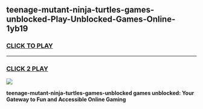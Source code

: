 
## teenage-mutant-ninja-turtles-games-unblocked-Play-Unblocked-Games-Online-1yb19
<h3>
<a href="https://premium76.site?title=teenage-mutant-ninja-turtles-games-unblocked&ref=24A">CLICK TO PLAY</a></h3>
<hr>

<h3>
<a href="https://premium76.site?title=teenage-mutant-ninja-turtles-games-unblocked&ref=24A">CLICK 2 PLAY</a>
  
</h3>

<a href="https://premium76.site?title=teenage-mutant-ninja-turtles-games-unblocked&ref=24A"><img src="https://clearcache.store/games.png"></a>


**teenage-mutant-ninja-turtles-games-unblocked games unblocked: Your Gateway to Fun and Accessible Online Gaming**

